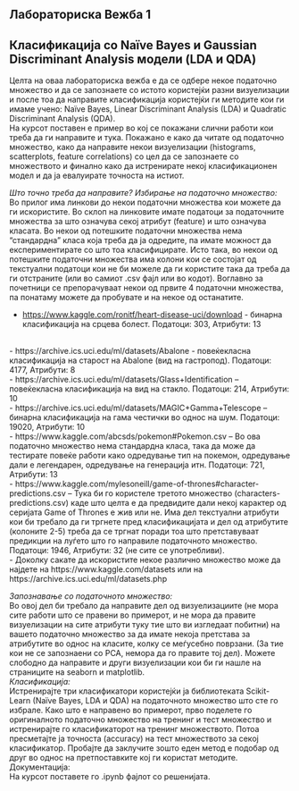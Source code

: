 ## Лабораториска Вежба 1
## Класификација со Naïve Bayes и Gaussian Discriminant Analysis модели (LDA и QDA)

Целта на оваа лабораториска вежба е да се одбере некое податочно множество и да се запознаете со истото користејќи разни визуелизации и после тоа да направите класификација користејќи ги методите кои ги имаме учено: Naïve Bayes, Linear Discriminant Analysis (LDA) и Quadratic Discriminant Analysis (QDA). 
<br>
На курсот поставен е пример во кој се покажани слични работи кои треба да ги направите и тука. Покажано е како да читате од податочно множество, како да направите некои визуелизации (histograms, scatterplots, feature correlations) со цел да се запознаете со множеството и финално како да истренирате некој класификационен модел и да ја евалуирате точноста на истиот. 

_Што точно треба да направите?_
*Избирање на податочно множество:*
<br> 
Во прилог има линкови до некои податочни множества кои можете да ги искористите. Во склоп на линковите имате податоци за податочните множества за што означува секој атрибут (feature) и што означува класата. Во некои од потешките податочни множества нема “стандардна” класа која треба да ја одредите, па имате можност да експериментирате со што тоа класифицирате. Исто така, во некои од потешките податочни множества има колони кои се состојат од текстуални податоци кои не би можеле да ги користите така да треба да ги отстраните (или во самиот .csv фајл или во кодот). Воглавно за почетници се препорачуваат некои од првите 4 податочни множества, па понатаму можете да пробувате и на некое од останатите. 
- https://www.kaggle.com/ronitf/heart-disease-uci/download - бинарна класификација на срцева болест. Податоци: 303, Атрибути: 13  
<br>
- https://archive.ics.uci.edu/ml/datasets/Abalone - повеќекласна класификација на старост на Abalone (вид на гастропод).  Податоци: 4177, Атрибути: 8 
<br>
- https://archive.ics.uci.edu/ml/datasets/Glass+Identification – повеќекласна класификација на вид на стакло. Податоци: 214, Атрибути: 10	 
<br>
- https://archive.ics.uci.edu/ml/datasets/MAGIC+Gamma+Telescope – бинарна класификација на гама честички во однос на шум. Податоци: 19020, Атрибути: 10	
<br>
- https://www.kaggle.com/abcsds/pokemon#Pokemon.csv – Во ова податочно множество нема стандардна класа, така да може да тестирате повеќе работи како одредување тип на покемон, одредување дали е легендарен, одредување на генерација итн. Податоци: 721, Атрибути: 13
 <br>
- https://www.kaggle.com/mylesoneill/game-of-thrones#character-predictions.csv – Тука би го користеле третото множество (characters-predictions.csv) каде што целта е да предвидите дали некој карактер од серијата Game of Thrones е жив или не. Има дел текстуални атрибути кои би требало да ги тргнете пред класификацијата и дел од атрибутите (колоните 2-5) треба да се тргнат поради тоа што претставуваат предикции на луѓето што го направиле податочното множество. Податоци: 1946, Атрибути: 32 (не сите се употребливи).  
<br>
- Доколку сакате да искористите некое различно множество може да најдете на https://www.kaggle.com/datasets или на https://archive.ics.uci.edu/ml/datasets.php  
<br>

*Запознавање со податочното множество:*
<br> 
Во овој дел би требало да направите дел од визуелизациите (не мора сите работи што се правени во примерот, и не мора да правите визуелизации на сите атрибути туку тие што ви изгледаат побитни) на вашето податочно множество за да имате некоја претстава за атрибутите во однос на класите, колку се меѓусебно поврзани. (За тие кои не се запознаени со PCA, немора да го правите тој дел). Можете слободно да направите и други визуелизации кои би ги нашле на страниците на seaborn и matplotlib. 
<br>
*Класификација:*
<br>
Истренирајте три класификатори користејќи ја библиотеката Scikit-Learn (Naïve Bayes, LDA и QDA) на податочното множество што сте го избрале. Како што е направено во примерот, прво поделете го оригиналното податочно множество на тренинг и тест множество и истренирајте го класификаторот на тренинг множеството. Потоа пресметајте ја точноста (accuracy) на тест множеството за секој класификатор. Пробајте да заклучите зошто еден метод е подобар од друг во однос на претпоставките кој ги користат методите. 
<br>
Документација:
<br>
На курсот поставете го .ipynb фајлот со решенијата.
